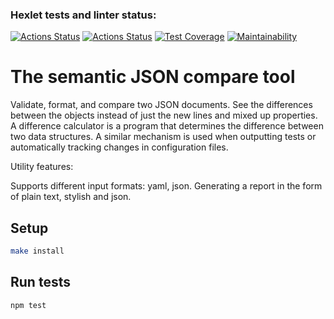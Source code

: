 ### Hexlet tests and linter status:
[![Actions Status](https://github.com/MashaYanson/frontend-project-46/workflows/hexlet-check/badge.svg)](https://github.com/MashaYanson/frontend-project-46/actions)
[![Actions Status](https://github.com/MashaYanson/frontend-project-46/actions/workflows/nodejs.yml/badge.svg)](https://github.com/MashaYanson/frontend-project-46/actions)
[![Test Coverage](https://api.codeclimate.com/v1/badges/b656754a22ddf029c5fb/test_coverage)](https://codeclimate.com/github/MashaYanson/frontend-project-46/test_coverage)
[![Maintainability](https://api.codeclimate.com/v1/badges/b656754a22ddf029c5fb/maintainability)](https://codeclimate.com/github/MashaYanson/frontend-project-46/maintainability)

# The semantic JSON compare tool 

Validate, format, and compare two JSON documents. See the differences between the objects instead of just the new lines and mixed up properties.
A difference calculator is a program that determines the difference between two data structures.
A similar mechanism is used when outputting tests or automatically tracking changes in configuration files.

Utility features:

Supports different input formats: yaml, json.
Generating a report in the form of plain text, stylish and json.

## Setup

```bash
make install
```

## Run tests

```bash
npm test
```
